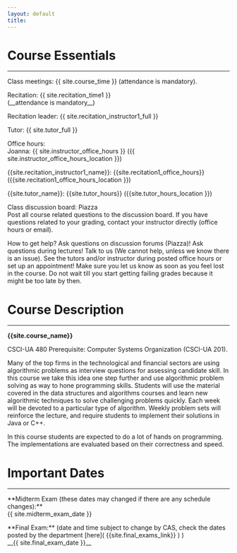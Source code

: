 ```yaml
---
layout: default
title:
---
```


# Course Essentials

---


<p class="hang" markdown="1"><span class="emph">Class meetings:</span> {{ site.course_time }}
(attendance is mandatory).</p>


<p class="hang" markdown="1"><span class="emph">Recitation:</span>
 {{ site.recitation_time1 }} <br>
(__attendance is mandatory__)</p>

<p class="hang" markdown="1"><span class="emph">Recitation leader:</span>   {{ site.recitation_instructor1_full }} </p>

<p class="hang" markdown="1"><span class="emph">Tutor:</span>   {{ site.tutor_full }} </p>


<p class="hang" markdown="1"><span class="emph">Office hours:</span> <br>
<span class="name">Joanna:</span>
{{ site.instructor_office_hours }} ({{ site.instructor_office_hours_location }})
<br>


<span class="name">{{site.recitation_instructor1_name}}:</span> {{site.recitation1_office_hours}} ({{site.recitation1_office_hours_location }})
<br>


<span class="name">{{site.tutor_name}}:</span> {{site.tutor_hours}} ({{site.tutor_hours_location }})
<br>




</p>


<p class="hang" markdown="1"><span class="emph">Class discussion board:</span> Piazza <br>
Post all course related questions to the discussion board. If you have questions
related to your grading, contact your instructor directly (office hours or email).
</p>



<p class="hang" markdown="1"><span class="emph">How to get help?</span>
Ask questions on discussion forums (Piazza)! Ask questions during lectures!
Talk to us (We cannot help, unless we know there is an issue).
See the tutors and/or instructor during posted office hours or set up an appointment!
Make sure you let us know as soon as you feel lost in the course. Do not wait till you
start getting failing grades because it might be too late by then.
</p>



# Course Description
---
**{{site.course_name}}**

CSCI-UA 480 Prerequisite: Computer Systems Organization (CSCI-UA 201). <br>

Many of the top firms in the technological and financial sectors are using algorithmic problems as interview questions for assessing candidate skill. In this course we take this idea one step further and use algorithmic problem solving as way to hone programming skills. Students will use the material covered in the data structures and algorithms courses and learn new algorithmic techniques to solve challenging problems quickly. Each week will be devoted to a particular type of algorithm. Weekly problem sets will reinforce the lecture, and require students to implement their solutions in Java or C++.

In this course students are expected to do a lot of hands on programming. The implementations are evaluated based on their
correctness and speed. 



# Important Dates
---

<p class="hang" markdown="1"> **Midterm Exam (these dates may changed if there are any schedule changes):** <br>
{{ site.midterm_exam_date }}
</p>
<p class="hang" markdown="1"> **Final Exam:**
(date and time subject to change by CAS, check the dates posted by the department
[here]( {{site.final_exams_link}} ) ) <br>
__{{ site.final_exam_date }}__


<br>
<br>
